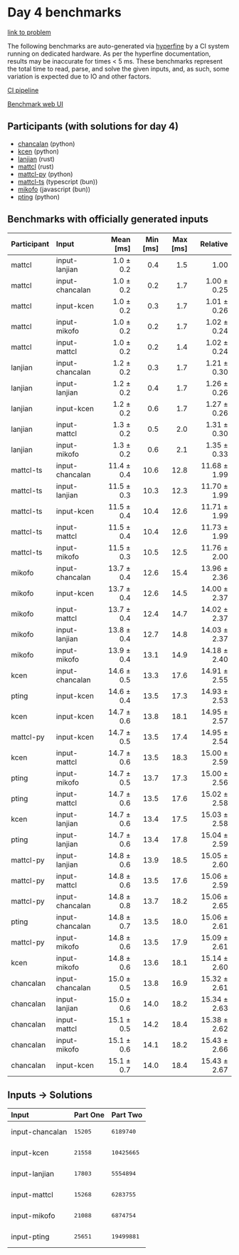 # Day 4 benchmarks

[link to problem](https://adventofcode.com/2023/day/4)

The following benchmarks are auto-generated via
[hyperfine](https://github.com/sharkdp/hyperfine) by a CI system running on
dedicated hardware. As per the hyperfine documentation, results may be
inaccurate for times < 5 ms. These benchmarks represent the total time to read,
parse, and solve the given inputs, and, as such, some variation is expected due
to IO and other factors.

[CI pipeline](http://ci.papercode.net:8080/teams/main/pipelines/aoc2023)

[Benchmark web UI](https://aoc.ancalagon.black)


## Participants (with solutions for day 4)

- [chancalan](https://github.com/chancalan/aoc2023) (python)
- [kcen](https://github.com/kcen/aoc2023) (python)
- [lanjian](https://github.com/lanjian/aoc-2023) (rust)
- [mattcl](https://github.com/mattcl/aoc2023) (rust)
- [mattcl-py](https://github.com/mattcl/aoc2023-py) (python)
- [mattcl-ts](https://github.com/mattcl/aoc2023-js) (typescript (bun))
- [mikofo](https://github.com/mikofo/advent-of-code-2023) (javascript (bun))
- [pting](https://github.com/pting/aoc2023) (python)


## Benchmarks with officially generated inputs

| Participant | Input | Mean [ms] | Min [ms] | Max [ms] | Relative |
|:---|:---|---:|---:|---:|---:|
| mattcl | input-lanjian | 1.0 ± 0.2 | 0.4 | 1.5 | 1.00 |
| mattcl | input-chancalan | 1.0 ± 0.2 | 0.2 | 1.7 | 1.00 ± 0.25 |
| mattcl | input-kcen | 1.0 ± 0.2 | 0.3 | 1.7 | 1.01 ± 0.26 |
| mattcl | input-mikofo | 1.0 ± 0.2 | 0.2 | 1.7 | 1.02 ± 0.24 |
| mattcl | input-mattcl | 1.0 ± 0.2 | 0.2 | 1.4 | 1.02 ± 0.24 |
| lanjian | input-chancalan | 1.2 ± 0.2 | 0.3 | 1.7 | 1.21 ± 0.30 |
| lanjian | input-lanjian | 1.2 ± 0.2 | 0.4 | 1.7 | 1.26 ± 0.26 |
| lanjian | input-kcen | 1.2 ± 0.2 | 0.6 | 1.7 | 1.27 ± 0.26 |
| lanjian | input-mattcl | 1.3 ± 0.2 | 0.5 | 2.0 | 1.31 ± 0.30 |
| lanjian | input-mikofo | 1.3 ± 0.2 | 0.6 | 2.1 | 1.35 ± 0.33 |
| mattcl-ts | input-chancalan | 11.4 ± 0.4 | 10.6 | 12.8 | 11.68 ± 1.99 |
| mattcl-ts | input-lanjian | 11.5 ± 0.3 | 10.3 | 12.3 | 11.70 ± 1.99 |
| mattcl-ts | input-kcen | 11.5 ± 0.4 | 10.4 | 12.6 | 11.71 ± 1.99 |
| mattcl-ts | input-mattcl | 11.5 ± 0.4 | 10.4 | 12.6 | 11.73 ± 1.99 |
| mattcl-ts | input-mikofo | 11.5 ± 0.3 | 10.5 | 12.5 | 11.76 ± 2.00 |
| mikofo | input-chancalan | 13.7 ± 0.4 | 12.6 | 15.4 | 13.96 ± 2.36 |
| mikofo | input-kcen | 13.7 ± 0.4 | 12.6 | 14.5 | 14.00 ± 2.37 |
| mikofo | input-mattcl | 13.7 ± 0.4 | 12.4 | 14.7 | 14.02 ± 2.37 |
| mikofo | input-lanjian | 13.8 ± 0.4 | 12.7 | 14.8 | 14.03 ± 2.37 |
| mikofo | input-mikofo | 13.9 ± 0.4 | 13.1 | 14.9 | 14.18 ± 2.40 |
| kcen | input-chancalan | 14.6 ± 0.5 | 13.3 | 17.6 | 14.91 ± 2.55 |
| pting | input-kcen | 14.6 ± 0.4 | 13.5 | 17.3 | 14.93 ± 2.53 |
| kcen | input-kcen | 14.7 ± 0.6 | 13.8 | 18.1 | 14.95 ± 2.57 |
| mattcl-py | input-kcen | 14.7 ± 0.5 | 13.5 | 17.4 | 14.95 ± 2.54 |
| kcen | input-mattcl | 14.7 ± 0.6 | 13.5 | 18.3 | 15.00 ± 2.59 |
| pting | input-mikofo | 14.7 ± 0.5 | 13.7 | 17.3 | 15.00 ± 2.56 |
| pting | input-mattcl | 14.7 ± 0.6 | 13.5 | 17.6 | 15.02 ± 2.58 |
| kcen | input-lanjian | 14.7 ± 0.6 | 13.4 | 17.5 | 15.03 ± 2.58 |
| pting | input-lanjian | 14.7 ± 0.6 | 13.4 | 17.8 | 15.04 ± 2.59 |
| mattcl-py | input-lanjian | 14.8 ± 0.6 | 13.9 | 18.5 | 15.05 ± 2.60 |
| mattcl-py | input-mattcl | 14.8 ± 0.6 | 13.5 | 17.6 | 15.06 ± 2.59 |
| mattcl-py | input-chancalan | 14.8 ± 0.8 | 13.7 | 18.2 | 15.06 ± 2.65 |
| pting | input-chancalan | 14.8 ± 0.7 | 13.5 | 18.0 | 15.06 ± 2.61 |
| mattcl-py | input-mikofo | 14.8 ± 0.6 | 13.5 | 17.9 | 15.09 ± 2.61 |
| kcen | input-mikofo | 14.8 ± 0.6 | 13.6 | 18.1 | 15.14 ± 2.60 |
| chancalan | input-chancalan | 15.0 ± 0.5 | 13.8 | 16.9 | 15.32 ± 2.61 |
| chancalan | input-lanjian | 15.0 ± 0.6 | 14.0 | 18.2 | 15.34 ± 2.63 |
| chancalan | input-mattcl | 15.1 ± 0.5 | 14.2 | 18.4 | 15.38 ± 2.62 |
| chancalan | input-mikofo | 15.1 ± 0.6 | 14.1 | 18.2 | 15.43 ± 2.66 |
| chancalan | input-kcen | 15.1 ± 0.7 | 14.0 | 18.4 | 15.43 ± 2.67 |


## Inputs -> Solutions

| Input | Part One | Part Two |
|:---|:---|:---|
|input-chancalan|<pre>15205</pre>|<pre>6189740</pre>|
|input-kcen|<pre>21558</pre>|<pre>10425665</pre>|
|input-lanjian|<pre>17803</pre>|<pre>5554894</pre>|
|input-mattcl|<pre>15268</pre>|<pre>6283755</pre>|
|input-mikofo|<pre>21088</pre>|<pre>6874754</pre>|
|input-pting|<pre>25651</pre>|<pre>19499881</pre>|